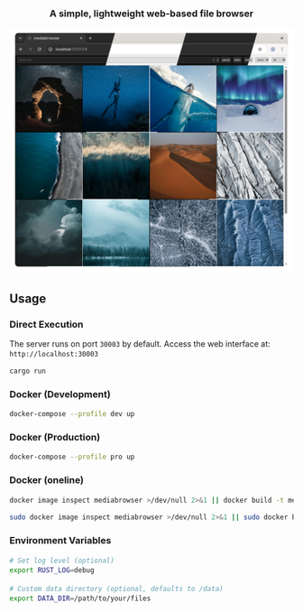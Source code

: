 <h3 align="center">
    A simple, lightweight web-based file browser
</h3>

<div align="center">
	<img src="./assets/preview.webp"/>
</div>

## Usage

### Direct Execution
The server runs on port `30003` by default. Access the web interface at: `http://localhost:30003`

```bash
cargo run
```

### Docker (Development)

```bash
docker-compose --profile dev up
```

### Docker (Production)

```bash
docker-compose --profile pro up
```

### Docker (oneline)
```bash
docker image inspect mediabrowser >/dev/null 2>&1 || docker build -t mediabrowser https://github.com/iruzo/mediabrowser.git && docker run -p 30003:30003 -v $(pwd)/data:/data mediabrowser
```
```bash
sudo docker image inspect mediabrowser >/dev/null 2>&1 || sudo docker build -t mediabrowser https://github.com/iruzo/mediabrowser.git && sudo docker run -p 30003:30003 -v $(pwd)/data:/data mediabrowser
```

### Environment Variables

```bash
# Set log level (optional)
export RUST_LOG=debug

# Custom data directory (optional, defaults to /data)
export DATA_DIR=/path/to/your/files
```
